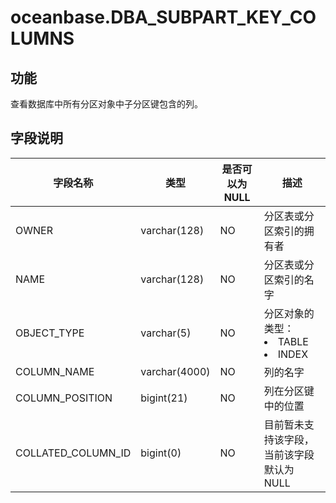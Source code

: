 oceanbase.DBA_SUBPART_KEY_COLUMNS 
======================================================


功能 
--------------------

查看数据库中所有分区对象中子分区键包含的列。

字段说明 
----------------------



|      **字段名称**      |    **类型**     | **是否可以为 NULL** |                                                              **描述**                                                              |
|--------------------|---------------|----------------|----------------------------------------------------------------------------------------------------------------------------------|
| OWNER              | varchar(128)  | NO             | 分区表或分区索引的拥有者                                                                                                                     |
| NAME               | varchar(128)  | NO             | 分区表或分区索引的名字                                                                                                                      |
| OBJECT_TYPE        | varchar(5)    | NO             | 分区对象的类型： <li> TABLE   <li> INDEX    |
| COLUMN_NAME        | varchar(4000) | NO             | 列的名字                                                                                                                             |
| COLUMN_POSITION    | bigint(21)    | NO             | 列在分区键中的位置                                                                                                                        |
| COLLATED_COLUMN_ID | bigint(0)     | NO             | 目前暂未支持该字段，当前该字段默认为 NULL                                                                                                          |



